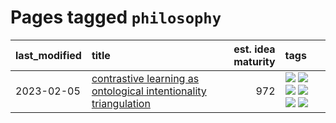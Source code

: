 # Pages tagged `philosophy`

|last_modified|title|est. idea maturity|tags
|:---|:---|---:|:---|
|2023-02-05|[contrastive learning as ontological intentionality triangulation](../contrastive_learning_as_ontological_intentionality_triangulation.md)|972|[![](https://img.shields.io/badge/tag-meta-d5f6c6)](../tags/meta.md) [![](https://img.shields.io/badge/tag-philosophy-35b163)](../tags/philosophy.md) [![](https://img.shields.io/badge/tag-semiotics-c4fb38)](../tags/semiotics.md) [![](https://img.shields.io/badge/tag-synesthesia-1eefac)](../tags/synesthesia.md) [![](https://img.shields.io/badge/tag-theory-3f9741)](../tags/theory.md) [![](https://img.shields.io/badge/tag-wip-eac1b9)](../tags/wip.md)|
